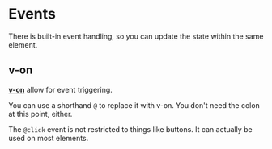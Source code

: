 # Events

There is built-in event handling, so you can update the state within the same element.

## v-on

[**v-on**](https://vuejs.org/api/built-in-directives.html#v-on)
 allow for event triggering.

 You can use a shorthand `@` to replace it with v-on. You don't need the colon at this point, either.

 The `@click` event is not restricted to things like buttons. It can actually be used on most elements.
